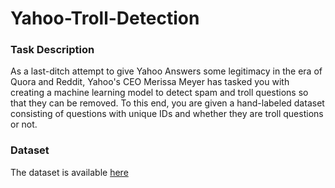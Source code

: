 # Yahoo-Troll-Detection

### Task Description

As a last-ditch attempt to give Yahoo Answers some legitimacy in the era of Quora and Reddit, Yahoo's CEO Merissa Meyer has tasked you with creating a machine learning model to detect spam and troll questions so that they can be removed. To this end, you are given a hand-labeled dataset consisting of questions with unique IDs and whether they are troll questions or not.

### Dataset

The dataset is available [here](https://www.kaggle.com/competitions/yahoo-troll-question-detection/data)
